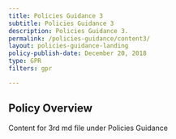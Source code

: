 ```yaml
---
title: Policies Guidance 3
subtitle: Policies Guidance 3
description: Policies Guidance 3. 
permalink: /policies-guidance/content3/
layout: policies-guidance-landing
policy-publish-date: December 20, 2018
type: GPR
filters: gpr

---
```

## Policy Overview ##


Content for 3rd md file under Policies Guidance
